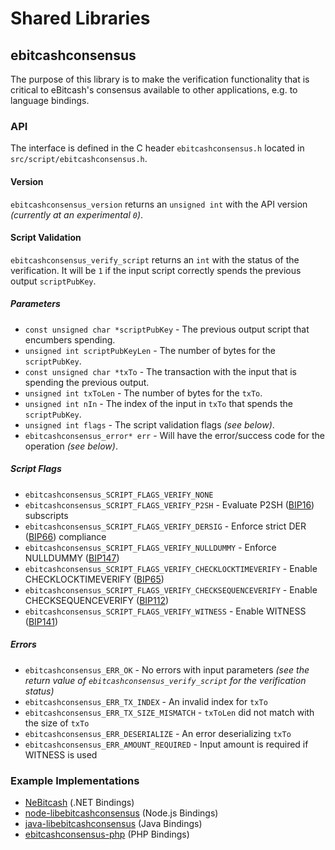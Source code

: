 Shared Libraries
================

## ebitcashconsensus

The purpose of this library is to make the verification functionality that is critical to eBitcash's consensus available to other applications, e.g. to language bindings.

### API

The interface is defined in the C header `ebitcashconsensus.h` located in  `src/script/ebitcashconsensus.h`.

#### Version

`ebitcashconsensus_version` returns an `unsigned int` with the API version *(currently at an experimental `0`)*.

#### Script Validation

`ebitcashconsensus_verify_script` returns an `int` with the status of the verification. It will be `1` if the input script correctly spends the previous output `scriptPubKey`.

##### Parameters
- `const unsigned char *scriptPubKey` - The previous output script that encumbers spending.
- `unsigned int scriptPubKeyLen` - The number of bytes for the `scriptPubKey`.
- `const unsigned char *txTo` - The transaction with the input that is spending the previous output.
- `unsigned int txToLen` - The number of bytes for the `txTo`.
- `unsigned int nIn` - The index of the input in `txTo` that spends the `scriptPubKey`.
- `unsigned int flags` - The script validation flags *(see below)*.
- `ebitcashconsensus_error* err` - Will have the error/success code for the operation *(see below)*.

##### Script Flags
- `ebitcashconsensus_SCRIPT_FLAGS_VERIFY_NONE`
- `ebitcashconsensus_SCRIPT_FLAGS_VERIFY_P2SH` - Evaluate P2SH ([BIP16](https://github.com/ebitcash/bips/blob/master/bip-0016.mediawiki)) subscripts
- `ebitcashconsensus_SCRIPT_FLAGS_VERIFY_DERSIG` - Enforce strict DER ([BIP66](https://github.com/ebitcash/bips/blob/master/bip-0066.mediawiki)) compliance
- `ebitcashconsensus_SCRIPT_FLAGS_VERIFY_NULLDUMMY` - Enforce NULLDUMMY ([BIP147](https://github.com/ebitcash/bips/blob/master/bip-0147.mediawiki))
- `ebitcashconsensus_SCRIPT_FLAGS_VERIFY_CHECKLOCKTIMEVERIFY` - Enable CHECKLOCKTIMEVERIFY ([BIP65](https://github.com/ebitcash/bips/blob/master/bip-0065.mediawiki))
- `ebitcashconsensus_SCRIPT_FLAGS_VERIFY_CHECKSEQUENCEVERIFY` - Enable CHECKSEQUENCEVERIFY ([BIP112](https://github.com/ebitcash/bips/blob/master/bip-0112.mediawiki))
- `ebitcashconsensus_SCRIPT_FLAGS_VERIFY_WITNESS` - Enable WITNESS ([BIP141](https://github.com/ebitcash/bips/blob/master/bip-0141.mediawiki))

##### Errors
- `ebitcashconsensus_ERR_OK` - No errors with input parameters *(see the return value of `ebitcashconsensus_verify_script` for the verification status)*
- `ebitcashconsensus_ERR_TX_INDEX` - An invalid index for `txTo`
- `ebitcashconsensus_ERR_TX_SIZE_MISMATCH` - `txToLen` did not match with the size of `txTo`
- `ebitcashconsensus_ERR_DESERIALIZE` - An error deserializing `txTo`
- `ebitcashconsensus_ERR_AMOUNT_REQUIRED` - Input amount is required if WITNESS is used

### Example Implementations
- [NeBitcash](https://github.com/NicolasDorier/NeBitcash/blob/master/NeBitcash/Script.cs#L814) (.NET Bindings)
- [node-libebitcashconsensus](https://github.com/bitpay/node-libebitcashconsensus) (Node.js Bindings)
- [java-libebitcashconsensus](https://github.com/dexX7/java-libebitcashconsensus) (Java Bindings)
- [ebitcashconsensus-php](https://github.com/Bit-Wasp/ebitcashconsensus-php) (PHP Bindings)
